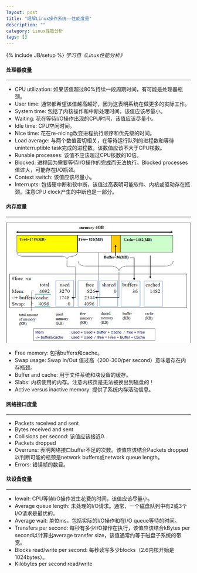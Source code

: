 ```yaml
---
layout: post
title: "理解Linux操作系统——性能度量"
description: ""
category: Linux性能分析
tags: []
---
```

{% include JB/setup %}
*学习自《Linux性能分析》*

#### 处理器度量
- - -
* CPU utilization: 如果该值超过80%持续一段周期时间，有可能是处理器瓶颈。
* User time: 通常都希望该值越高越好，因为这表明系统在做更多的实际工作。
* System time: 包括了内核操作和中断处理时间，该值应该尽量小。
* Waiting: 花在等待I/O操作出现的CPU时间，该值应该尽量小。
* Idle time: CPU空闲时间。
* Nice time: 花在re-nicing改变进程执行顺序和优先级的时间。
* Load average: 与两个数值密切相关，在等待运行队列的进程数和等待uninterruptible task完成的进程数。该数值应该不大于CPU核数。
* Runable processes: 该值不应该超过CPU核数的10倍。
* Blocked: 进程因为需要等待I/O操作的完成而无法执行。Blocked processes值过大，可能存在I/O瓶颈。
* Context switch: 该值应该尽量小。
* Interrupts: 包括硬中断和软中断，该值过高表明可能软件、内核或驱动存在瓶颈。注意CPU clock产生的中断也是一部分。

<!--more-->

#### 内存度量
- - -
![memory](/assets/img/201504270101.jpg)

* Free memory: 包括buffers和cache。
* Swap usage: Swap In/Out 值过高（200-300/per second）意味着存在内存瓶颈。
* Buffer and cache: 用于文件系统和块设备的缓存。
* Slabs: 内核使用的内存。注意内核页是无法被换出到磁盘的！
* Active versus inactive memory: 提供了系统内存活动信息。

#### 网络接口度量
- - -
* Packets received and sent
* Bytes received and sent
* Collisions per second: 该值应该接近0.
* Packets dropped
* Overruns: 表明网络接口buffer不足的次数。该值应该结合Packets dropped以判断可能的瓶颈是network buffers或network queue length。
* Errors: 错误帧的数目。

#### 块设备度量
- - -
* Iowait: CPU等待I/O操作发生花费的时间，该值应该尽量小。
* Average queue length: 未处理的I/O请求。通常，一个磁盘队列中有2或3个I/O请求是最优的。
* Average wait: 单位ms，包括实际的I/O操作和在I/O queue等待的时间。
* Transfers per second: 每秒有多少I/O操作在执行，该值应该结合kBytes per second以计算出average transfer size，该值通常约等于磁盘子系统的带宽。
* Blocks read/write per second: 每秒读写多少blocks（2.6内核开始是1024bytes）。
* Kilobytes per second read/write
